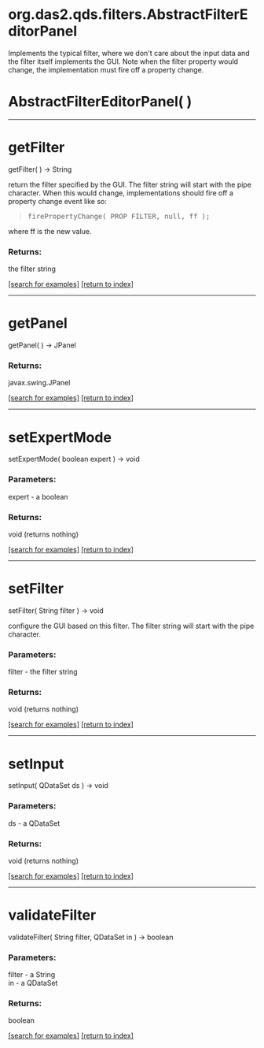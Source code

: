 # org.das2.qds.filters.AbstractFilterEditorPanel

Implements the typical filter, where we don't care about the input data and
 the filter itself implements the GUI.  Note when the filter property would change, 
 the implementation must fire off a property change.

# AbstractFilterEditorPanel( )


***
<a name="getFilter"></a>
# getFilter
getFilter(  ) &rarr; String

return the filter specified by the GUI.  The filter string will
 start with the pipe character.  When this would change, implementations should fire
 off a property change event like so:
<blockquote><pre>
firePropertyChange( PROP_FILTER, null, ff );
</pre></blockquote>
 where ff is the new value.

### Returns:
the filter string

<a href="https://github.com/autoplot/dev/search?q=getFilter&unscoped_q=getFilter">[search for examples]</a>
<a href="https://github.com/autoplot/documentation/blob/master/javadoc/index-all.md">[return to index]</a>

***
<a name="getPanel"></a>
# getPanel
getPanel(  ) &rarr; JPanel



### Returns:
javax.swing.JPanel


<a href="https://github.com/autoplot/dev/search?q=getPanel&unscoped_q=getPanel">[search for examples]</a>
<a href="https://github.com/autoplot/documentation/blob/master/javadoc/index-all.md">[return to index]</a>

***
<a name="setExpertMode"></a>
# setExpertMode
setExpertMode( boolean expert ) &rarr; void



### Parameters:
expert - a boolean

### Returns:
void (returns nothing)


<a href="https://github.com/autoplot/dev/search?q=setExpertMode&unscoped_q=setExpertMode">[search for examples]</a>
<a href="https://github.com/autoplot/documentation/blob/master/javadoc/index-all.md">[return to index]</a>

***
<a name="setFilter"></a>
# setFilter
setFilter( String filter ) &rarr; void

configure the GUI based on this filter.  The filter string will
 start with the pipe character.

### Parameters:
filter - the filter string

### Returns:
void (returns nothing)


<a href="https://github.com/autoplot/dev/search?q=setFilter&unscoped_q=setFilter">[search for examples]</a>
<a href="https://github.com/autoplot/documentation/blob/master/javadoc/index-all.md">[return to index]</a>

***
<a name="setInput"></a>
# setInput
setInput( QDataSet ds ) &rarr; void



### Parameters:
ds - a QDataSet

### Returns:
void (returns nothing)


<a href="https://github.com/autoplot/dev/search?q=setInput&unscoped_q=setInput">[search for examples]</a>
<a href="https://github.com/autoplot/documentation/blob/master/javadoc/index-all.md">[return to index]</a>

***
<a name="validateFilter"></a>
# validateFilter
validateFilter( String filter, QDataSet in ) &rarr; boolean



### Parameters:
filter - a String
<br>in - a QDataSet

### Returns:
boolean


<a href="https://github.com/autoplot/dev/search?q=validateFilter&unscoped_q=validateFilter">[search for examples]</a>
<a href="https://github.com/autoplot/documentation/blob/master/javadoc/index-all.md">[return to index]</a>


